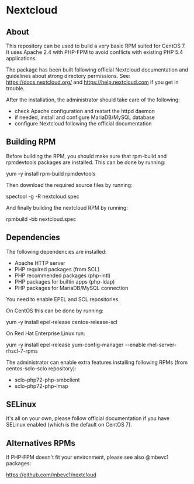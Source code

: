 Nextcloud
=========


About
-----

This repository can be used to build a very basic RPM suited for CentOS 7.
It uses Apache 2.4 with PHP-FPM to avoid conflicts with existing PHP 5.4 applications.

The package has been built following official Nextcloud documentation and
guidelines about strong directory permissions. See: https://docs.nextcloud.org/
and https://help.nextcloud.com if you get in trouble.

After the installation, the administrator should take care of the following:

* check Apache configuration and restart the httpd daemon
* if needed, install and configure MariaDB/MySQL database
* configure Nextcloud following the official documentation


Building RPM
------------

Before building the RPM, you should make sure that rpm-build and
rpmdevtools packages are installed.  This can be done by running:

  yum -y install rpm-build rpmdevtools

Then download the required source files by running:

  spectool -g -R nextcloud.spec

And finally building the nextcloud RPM by running:

  rpmbuild -bb nextcloud.spec


Dependencies
------------

The following dependencies are installed:

* Apache HTTP server
* PHP required packages (from SCL)
* PHP recommended packages (php-intl)
* PHP packages for builtin apps (php-ldap)
* PHP packages for MariaDB/MySQL connection

You need to enable EPEL and SCL repositories.

On CentOS this can be done by running:

  yum -y install epel-release centos-release-scl
 
On Red Hat Enterprise Linux run:

  yum -y install epel-release
  yum-config-manager --enable rhel-server-rhscl-7-rpms

The administrator can enable extra features installing following RPMs 
(from centos-sclo-sclo repository):

 * sclo-php72-php-smbclient
 * sclo-php72-php-imap


SELinux
-------

It's all on your own, please follow official documentation if you have SELinux enabled (which is the default on CentOS 7).

Alternatives RPMs
-----------------

If PHP-FPM doesn't fit your environment, please see also @mbevc1 packages:

https://github.com/mbevc1/nextcloud

